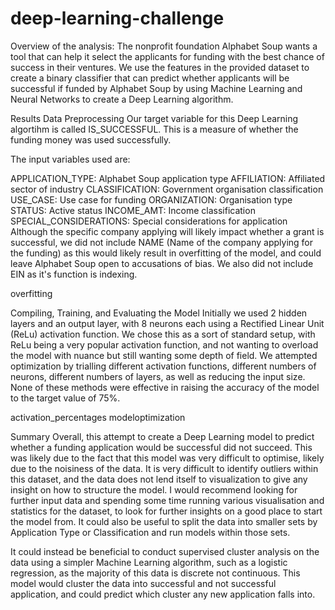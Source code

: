 # deep-learning-challenge

Overview of the analysis:
The nonprofit foundation Alphabet Soup wants a tool that can help it select the applicants for funding with the best chance of success in their ventures. We use the features in the provided dataset to create a binary classifier that can predict whether applicants will be successful if funded by Alphabet Soup by using Machine Learning and Neural Networks to create a Deep Learning algorithm.

Results
Data Preprocessing
Our target variable for this Deep Learning algortihm is called IS_SUCCESSFUL. This is a measure of whether the funding money was used successfully.

The input variables used are:

APPLICATION_TYPE: Alphabet Soup application type
AFFILIATION: Affiliated sector of industry
CLASSIFICATION: Government organisation classification
USE_CASE: Use case for funding
ORGANIZATION: Organisation type
STATUS: Active status
INCOME_AMT: Income classification
SPECIAL_CONSIDERATIONS: Special considerations for application
Although the specific company applying will likely impact whether a grant is successful, we did not include NAME (Name of the company applying for the funding) as this would likely result in overfitting of the model, and could leave Alphabet Soup open to accusations of bias. We also did not include EIN as it's function is indexing.

overfitting

Compiling, Training, and Evaluating the Model
Initially we used 2 hidden layers and an output layer, with 8 neurons each using a Rectified Linear Unit (ReLu) activation function. We chose this as a sort of standard setup, with ReLu being a very popular activation function, and not wanting to overload the model with nuance but still wanting some depth of field. We attempted optimization by trialling different activation functions, different numbers of neurons, different numbers of layers, as well as reducing the input size. None of these methods were effective in raising the accuracy of the model to the target value of 75%.

activation_percentages modeloptimization

Summary
Overall, this attempt to create a Deep Learning model to predict whether a funding application would be successful did not succeed. This was likely due to the fact that this model was very difficult to optimise, likely due to the noisiness of the data. It is very difficult to identify outliers within this dataset, and the data does not lend itself to visualization to give any insight on how to structure the model. I would recommend looking for further input data and spending some time running various visualisation and statistics for the dataset, to look for further insights on a good place to start the model from. It could also be useful to split the data into smaller sets by Application Type or Classification and run models within those sets.

It could instead be beneficial to conduct supervised cluster analysis on the data using a simpler Machine Learning algorithm, such as a logistic regression, as the majority of this data is discrete not continuous. This model would cluster the data into successful and not successful application, and could predict which cluster any new application falls into.
